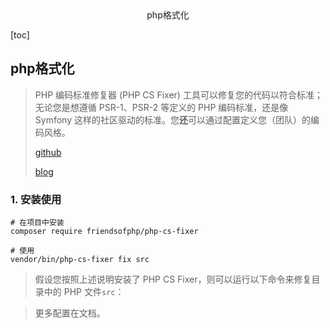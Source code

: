 <center>php格式化</center>



[toc]







## php格式化

> PHP 编码标准修复器 (PHP CS Fixer) 工具可以修复您的代码以符合标准；无论您是想遵循 PSR-1、PSR-2 等定义的 PHP 编码标准，还是像 Symfony 这样的社区驱动的标准。您**还**可以通过配置定义您（团队）的编码风格。
>
> [github](https://github.com/PHP-CS-Fixer/PHP-CS-Fixer)
>
> [blog](https://cs.symfony.com/) 







### 1. 安装使用

```shell
# 在项目中安装
composer require friendsofphp/php-cs-fixer

# 使用
vendor/bin/php-cs-fixer fix src
```

> 假设您按照上述说明安装了 PHP CS Fixer，则可以运行以下命令来修复目录中的 PHP 文件`src`：

> 更多配置在文档。